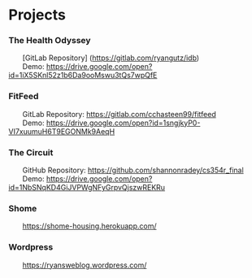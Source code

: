 # Projects

### The Health Odyssey 
&nbsp;&nbsp;&nbsp;&nbsp;&nbsp;&nbsp; [GitLab Repository] (https://gitlab.com/ryangutz/idb) <br />
&nbsp;&nbsp;&nbsp;&nbsp;&nbsp;&nbsp; Demo: https://drive.google.com/open?id=1iX5SKnl52z1b6Da9ooMswu3tQs7wpQfE

### FitFeed
&nbsp;&nbsp;&nbsp;&nbsp;&nbsp;&nbsp; GitLab Repository: https://gitlab.com/cchasteen99/fitfeed <br />
&nbsp;&nbsp;&nbsp;&nbsp;&nbsp;&nbsp; Demo: https://drive.google.com/open?id=1sngjkyP0-VI7xuumuH6T9EGONMk9AeqH

### The Circuit
&nbsp;&nbsp;&nbsp;&nbsp;&nbsp;&nbsp; GitHub Repository: https://github.com/shannonradey/cs354r_final <br />
&nbsp;&nbsp;&nbsp;&nbsp;&nbsp;&nbsp; Demo: https://drive.google.com/open?id=1NbSNqKD4GiJVPWgNFyGrpvQjszwREKRu

### Shome
&nbsp;&nbsp;&nbsp;&nbsp;&nbsp;&nbsp; https://shome-housing.herokuapp.com/

### Wordpress
&nbsp;&nbsp;&nbsp;&nbsp;&nbsp;&nbsp; https://ryansweblog.wordpress.com/
